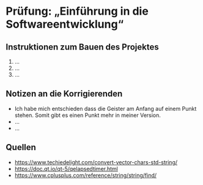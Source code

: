 # Prüfung: „Einführung in die Softwareentwicklung“
## Instruktionen zum Bauen des Projektes
1. ...
1. ...
1. ...

## Notizen an die Korrigierenden
- Ich habe mich entschieden dass die Geister am Anfang auf einem Punkt stehen. Somit gibt es einen Punkt mehr in meiner Version.
- ...
- ...

## Quellen
- https://www.techiedelight.com/convert-vector-chars-std-string/
- https://doc.qt.io/qt-5/qelapsedtimer.html 
- https://www.cplusplus.com/reference/string/string/find/ 
